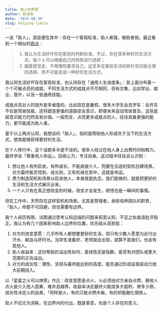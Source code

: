 ```yaml
---
title: 助人的界限
author: 吴诗涛
date: '2025-08-30'
slug: helping-limits
---
```


一说「助人」，高低便在其中：存在一个客观标准，助人者强，被助者弱。最近看到一个相似的[观点](https://mp.weixin.qq.com/s/OMZFb7WEYxNbXM2OE82ZFg)：

> 1. 我认为生活好坏存在客观的判断标准，不过，存在很多种好的生活方式，每个人可以根据自己的特质进行选择；
> 2. 跟着感觉走、不用理性要求自己，这至多在某些生活的碎片空间是合理的选择，而不可能变成一种好的生活方式。 

我认同生活好坏存在客观标准，也认同存在「通用人生进度条」：其上面分布着一个个可被点亮的成就，不同生活方式的成就点不尽相同，但有交集，比如学业、就业、晋升，以及一些通用技能。

成就点亮对人的提升是多维度的，比如现在是暑假，很多大学生会去学车：会开车不仅是驾驶技能，还将塑造更强的道路安全意识，即便未来自动驾驶普及，这些底层意识能力仍然具有价值。一般而言，点亮更多成就点的人，往往具备更强的能力，更可能成为助人者。

基于以上两点认同，我想谈的「助人」，指的是帮助他人形成优于当下的生活方式，使其能够获得更好的生活。

在个人修行中，这个话题多半是不谈的。很多人经过在他人身上白费时间和精力，最终学会「尊重他人命运」，回收心力，专注自身。这过程中往往会认识到：

1. 想让他人有所启发，有所成长，不能直接介入，而要在合适的契机创建场景。对方最终能否悟到、成长到，又有机缘在其中，这就是命运。
2. 费力制造契机和场景以启发他人，本身就是执念。我们能做的，就是把更好的生活和生活方式展示出来。
3. 一个人只有在真正想改变的时候，改变才会发生，顿悟也是一瞬间的事情。

但在工作中，天然存在这样契机和场景。尤其是管理者，承担培养团队的职责，「助人」命题不可回避，但也需要有边界。

我个人阅历有限，试图通过思考认知远端的问题来拓宽认知，不足之处就请批评指正。我认为有几个因素影响助人边界的位置，优先级从高到低：

1. 对方的改变意愿：几乎所有人都想要更好的生活，但只有少数人愿意为此付出汗水、鲜血与好时光。当学生准备好，老师就会出现，就算不是我们，也会有其他人。
2. 助人收益率：这份帮助的溢出性如何，是线性还是指数，是否有对团队或更大范围的正向溢出。
3. 对方的成长性：理性、坚韧与最终能达到的高度，能否通过形成自我驱动力放大前期投入。

以「星星之火可以燎原」作比：改变意愿是点火，火必须由对方亲自点燃，替他人点火是介入他人因果，难并且越界。收益率决定最终火能烧多大面积、燎多少原。成长性决定火的品类，「同样是火，有的只能点燃木柴，有的却能融化钢铁」。

助人不应沦为消耗，在边界内的付出，既是善意，也是个人存在的意义。
